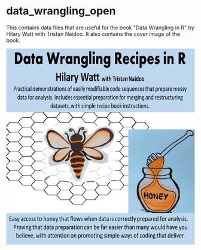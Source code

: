 # data_wrangling_open
This contains data files that are useful for the book "Data Wrangling in R" by Hilary Watt with Tristan Naidoo. It also contains the cover image of the book.

<p align="center">
  <img src="https://github.com/hcwatt/data_wrangling_open/blob/main/images/cover/cover_version1.png?raw=true">
<p align="center">

